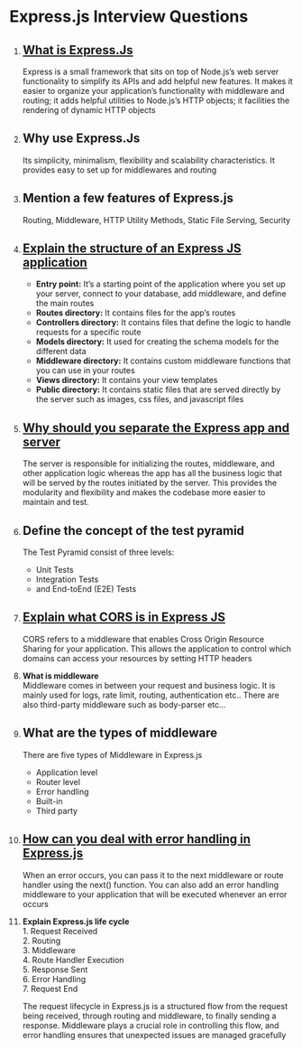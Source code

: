 # Express.js Interview Questions

1. ## [**What is Express.Js**](https://www.geeksforgeeks.org/introduction-to-express/)

   Express is a small framework that sits on top of Node.js’s web server
   functionality to simplify its APIs and add helpful new features. It makes it
   easier to organize your application’s functionality with middleware and
   routing; it adds helpful utilities to Node.js’s HTTP objects; it facilities
   the rendering of dynamic HTTP objects

2. ## **Why use Express.Js**

   Its simplicity, minimalism, flexibility and scalability characteristics. It
   provides easy to set up for middlewares and routing

3. ## **Mention a few features of Express.js**

   Routing, Middleware, HTTP Utility Methods, Static File Serving, Security

4. ## [**Explain the structure of an Express JS application**](https://www.geeksforgeeks.org/how-to-structure-my-application-in-express-js/)
   - **Entry point:** It’s a starting point of the application where you set up
     your server, connect to your database, add middleware, and define the main
     routes
   - **Routes directory:** It contains files for the app’s routes
   - **Controllers directory:** It contains files that define the logic to
     handle requests for a specific route
   - **Models directory:** It used for creating the schema models for the
     different data
   - **Middleware directory:** It contains custom middleware functions that you
     can use in your routes
   - **Views directory:** It contains your view templates
   - **Public directory:** It contains static files that are served directly by
     the server such as images, css files, and javascript files

5. ## [**Why should you separate the Express app and server**](https://www.geeksforgeeks.org/why-express-app-and-server-files-kept-separately/)

   The server is responsible for initializing the routes, middleware, and other
   application logic whereas the app has all the business logic that will be
   served by the routes initiated by the server. This provides the modularity
   and flexibility and makes the codebase more easier to maintain and test.

6. ## **Define the concept of the test pyramid**

   The Test Pyramid consist of three levels:
   - Unit Tests
   - Integration Tests
   - and End-toEnd (E2E) Tests

7. ## [**Explain what CORS is in Express JS**](https://www.geeksforgeeks.org/how-to-allow-cors-in-express/)

   CORS refers to a middleware that enables Cross Origin Resource Sharing for
   your application. This allows the application to control which domains can
   access your resources by setting HTTP headers

8. **What is middleware**  
    Middleware comes in between your request and business logic. It is mainly
   used for logs, rate limit, routing, authentication etc.. There are also
   third-party middleware such as body-parser etc...

9. ## **What are the types of middleware**

   There are five types of Middleware in Express.js
   - Application level
   - Router level
   - Error handling
   - Built-in
   - Third party

10. ## [**How can you deal with error handling in Express.js**](https://www.geeksforgeeks.org/explain-error-handling-in-express-js-using-an-example/)

    When an error occurs, you can pass it to the next middleware or route
    handler using the next() function. You can also add an error handling
    middleware to your application that will be executed whenever an error
    occurs

11. **Explain Express.js life cycle**  
    1\. Request Received  
    2\. Routing  
    3\. Middleware  
    4\. Route Handler Execution  
    5\. Response Sent  
    6\. Error Handling  
    7\. Request End

    The request lifecycle in Express.js is a structured flow from the request
    being received, through routing and middleware, to finally sending a
    response. Middleware plays a crucial role in controlling this flow, and
    error handling ensures that unexpected issues are managed gracefully
